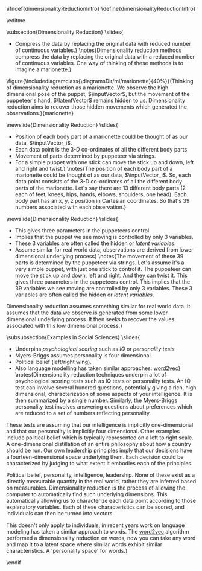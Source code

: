 \ifndef{dimensionalityReductionIntro}
\define{dimensionalityReductionIntro}

\editme

\subsection{Dimensionality Reduction}
\slides{
* Compress the data by replacing the original data with reduced number of continuous variables.}
\notes{Dimensionality reduction methods compress the data by replacing the original data with a reduced number of continuous variables. One way of thinking of these methods is to imagine a marionette.}

\figure{\includediagramclass{\diagramsDir/ml/marionette}{40%}}{Thinking of dimensionality reduction as a marionette. We observe the high dimensional pose of the puppet, $\inputVector$, but the movement of the puppeteer's hand, $\latentVector$ remains hidden to us. Dimensionality reduction aims to recover those hidden movements which generated the observations.}{marionette}

\newslide{Dimensionality Reduction}
\slides{
* Position of each body part of a marionette could be thought of as our data, $\inputVector_i$.
* Each data point is the 3-D co-ordinates of all the different body parts 
* Movement of parts determined by puppeteer via strings.
* For a simple puppet with one stick can move the stick up and down, left and right and twist.}
\notes{The position of each body part of a marionette could be thought of as our data, $\inputVector_i$. So, each data point consists of the 3-D co-ordinates of all the different body parts of the marionette. Let's say there are 13 different body parts (2 each of feet, knees, hips, hands, elbows, shoulders, one head). Each body part has an x, y, z position in Cartesian coordinates. So that's 39 numbers associated with each observation.} 


\newslide{Dimensionality Reduction}
\slides{
* This gives three parameters in the puppeteers control.
* Implies that the puppet we see moving is controlled by only 3 variables.
* These 3 variables are often called the hidden or *latent variables*. 
* Assume similar for real world data, observations are derived from lower dimensional underlying process}
\notes{The movement of these 39 parts is determined by the puppeteer via strings. Let's assume it's a very simple puppet, with just one stick to control it. The puppeteer can move the stick up and down, left and right. And they can twist it. This gives three parameters in the puppeteers control. This implies that the 39 variables we see moving are controlled by only 3 variables. These 3 variables are often called the hidden or *latent variables*. 

Dimensionality reduction assumes something similar for real world data. It assumes that the data we observe is generated from some lower dimensional underlying process. It then seeks to recover the values associated with this low dimensional process.} 

\subsubsection{Examples in Social Sciences}
\slides{
* Underpins *psychological scoring* such as *IQ* or *personality tests*
* Myers-Briggs assumes personality is four dimensional.
* Political belief (left/right wing).
* Also language modelling has taken similar approaches: [word2vec](https://arxiv.org/abs/1301.3781)}
\notes{Dimensionality reduction techniques underpin a lot of psychological scoring tests such as IQ tests or personality tests. An IQ test can involve several hundred questions, potentially giving a rich, high dimensional, characterization of some aspects of your intelligence. It is then summarized by a single number. Similarly, the Myers-Briggs personality test involves answering questions about preferences which are reduced to a set of numbers reflecting personality.

These tests are assuming that our intelligence is implicitly one-dimensional and that our personality is implicitly four dimensional. Other examples include political belief which is typically represented on a left to right scale. A one-dimensional distillation of an entire philosophy about how a country should be run. Our own leadership principles imply that our decisions have a fourteen-dimensional space underlying them. Each decision could be characterized by judging to what extent it embodies each of the principles. 

Political belief, personality, intelligence, leadership. None of these exist as a directly measurable quantity in the real world, rather they are inferred based on measurables. Dimensionality reduction is the process of allowing the computer to automatically find such underlying dimensions. This automatically allowing us to characterize each data point according to those explanatory variables. Each of these characteristics can be scored, and individuals can then be turned into vectors. 

This doesn't only apply to individuals, in recent years work on language modeling has taken a similar approach to words. The [word2vec](https://arxiv.org/abs/1301.3781) algorithm performed a dimensionality reduction on words, now you can take any word and map it to a latent space where similar words exhibit similar characteristics. A 'personality space' for words.}

\endif
